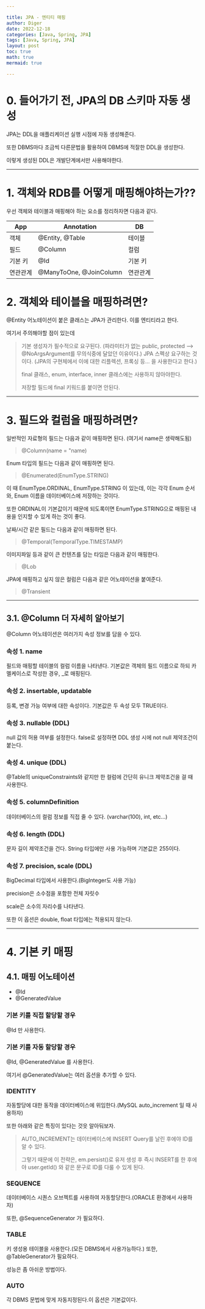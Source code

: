```yaml
---

title: JPA - 엔티티 매핑
author: Diger
date: 2022-12-18
categories: [Java, Spring, JPA]
tags: [Java, Spring, JPA]
layout: post
toc: true
math: true
mermaid: true

---
```


# 0. 들어가기 전, JPA의 DB 스키마 자동 생성

JPA는 DDL을 애플리케이션 실행 시점에 자동 생성해준다.

또한 DBMS마다 조금씩 다른문법을 활용하여 DBMS에 적잘한 DDL을 생성한다.

이렇게 생성된 DDL은 개발단계에서만 사용해야한다.

---

# 1. 객체와 RDB를 어떻게 매핑해야하는가??

우선 객체와 테이블과 매핑해야 하는 요소를 정리하자면 다음과 같다.

| App  | Annotation              | DB |
|------|-------------------------|---|
| 객체   | @Entity, @Table         | 테이블 |
| 필드   | @Column                 | 컬럼 |
| 기본 키 | @Id                     | 기본 키 |
| 연관관계 | @ManyToOne, @JoinColumn | 연관관계 |

# 2. 객체와 테이블을 매핑하려면?

@Entity 어노테이션이 붙은 클래스는 JPA가 관리한다. 이를 엔티티라고 한다.

여기서 주의해야할 점이 있는데

> 기본 생성자가 필수적으로 요구된다. (파라미터가 없는 public, protected --> @NoArgsArgument를 무의식중에 달았던 이유이다.)
> JPA 스펙상 요구하는 것이다. (JPA의 구현체에서 이에 대한 리플렉션, 프록싱 등... 을 사용한다고 한다.)
>
> final 클래스, enum, interface, inner 클래스에는 사용하지 않아야한다.
>
> 저장할 필드에 final 키워드를 붙이면 안된다.

---

# 3. 필드와 컬럼을 매핑하려면?

일반적인 자료형의 필드는 다음과 같이 매핑하면 된다. (여기서 name은 생략해도됨)
> @Column(name = "name)

Enum 타입의 필드는 다음과 같이 매핑하면 된다.
> @Enumerated(EnumType.STRING)

이 때 EnumType.ORDINAL, EnumType.STRING 이 있는데, 이는 각각 Enum 순서와, Enum 이름을 데이터베이스에 저장하는 것이다.

또한 ORDINAL이 기본값이기 때문에 되도록이면 EnumType.STRING으로 매핑된 내용을 인지할 수 있게 하는 것이 좋다.

날짜/시간 같은 필드는 다음과 같이 매핑하면 된다.
> @Temporal(TemporalType.TIMESTAMP)

이미지파일 등과 같이 큰 컨텐츠를 담는 타임은 다음과 같이 매핑한다.
> @Lob

JPA에 매핑하고 싶지 않은 컬럼은 다음과 같은 어노테이션을 붙여준다.
> @Transient

---

## 3.1. @Column 더 자세히 알아보기

@Column 어노테이션은 여러가지 속성 정보를 담을 수 있다.

### 속성 1. name

필드와 매핑할 테이블의 컬럼 이름을 나타낸다. 기본값은 객체의 필드 이름으로 하되 카멜케이스로 작성한 경우, _로 매핑된다.

### 속성 2. insertable, updatable

등록, 변경 가능 여부에 대한 속성이다. 기본값은 두 속성 모두 TRUE이다.

### 속성 3. nullable (DDL)

null 값의 허용 여부를 설정한다. false로 설정하면 DDL 생성 시에 not null 제약조건이 붙는다.

### 속성 4. unique (DDL)

@Table의 uniqueConstraints와 같지만 한 컬럼에 간단히 유니크 제약조건을 걸 때 사용한다.

### 속성 5. columnDefinition

데이터베이스의 컬럼 정보를 직접 줄 수 있다. (varchar(100), int, etc...)

### 속성 6. length (DDL)

문자 길이 제약조건을 건다. String 타입에만 사용 가능하며 기본값은 255이다.

### 속성 7. precision, scale (DDL)

BigDecimal 타입에서 사용한다.(BigInteger도 사용 가능)

precision은 소수점을 포함한 전체 자릿수

scale은 소수의 자리수를 나타낸다.

또한 이 옵션은 double, float 타입에는 적용되지 않는다.

---

# 4. 기본 키 매핑

## 4.1. 매핑 어노테이션
- @Id
- @GeneratedValue

### 기본 키를 직접 할당할 경우

@Id 만 사용한다.

### 기본 키를 자동 할당할 경우

@Id, @GeneratedValue 를 사용한다.

여기서 @GeneratedValue는 여러 옵션을 추가할 수 있다.

### IDENTITY

자동할당에 대한 동작을 데이터베이스에 위임한다.(MySQL auto_increment 일 때 사용하자)

또한 아래와 같은 특징이 있다는 것읏 알아둬보자.

> AUTO_INCREMENT는 데이터베이스에 INSERT Query를 날린 후에야 ID를 알 수 있다.
>
> 그렇기 때문에 이 전략은, em.persist()로 유저 생성 후 즉시 INSERT를 한 후에야 user.getId() 와 같은 문구로 ID를 다룰 수 있게 된다.

### SEQUENCE

데이터베이스 시퀀스 오브젝트를 사용하여 자동할당한다.(ORACLE 환경에서 사용하자)

또한, @SequenceGenerator 가 필요하다.

### TABLE

키 생성용 테이블을 사용한다.(모든 DBMS에서 사용가능하다.) 또한, @TableGenerator가 필요하다.

성능은 좀 아쉬운 방법이다.

### AUTO

각 DBMS 문법에 맞게 자동지정된다.이 옵션은 기본값이다.

